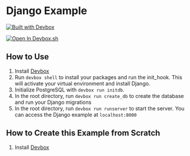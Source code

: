 # Django Example

[![Built with Devbox](https://jetpack.io/devbox/img/shield_moon.svg)](https://jetpack.io/devbox/docs/contributor-quickstart/)

[![Open In Devbox.sh](https://jetpack.io/img/devbox/open-in-devbox.svg)](https://devbox.sh/github.com/jetpack-io/devbox-examples?folder=stacks/django)

## How to Use

1. Install [Devbox](https://www.jetpack.io/devbox/docs/installing_devbox/)
2. Run `devbox shell` to install your packages and run the init_hook. This will activate your virtual environment and install Django.
3. Initialize PostgreSQL with `devbox run initdb`.
4. In the root directory, run `devbox run create_db` to create the database and run your Django migrations
5. In the root directory, run `devbox run runserver` to start the server. You can access the Django example at `localhost:8000`

## How to Create this Example from Scratch

1. Install [Devbox](https://www.jetpack.io/devbox/docs/installing_devbox/)
